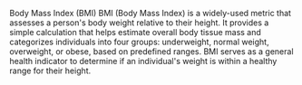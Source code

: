Body Mass Index (BMI)
BMI (Body Mass Index) is a widely-used metric that assesses a person's body weight relative to their height. It provides a simple calculation that helps estimate overall body tissue mass and categorizes individuals into four groups: underweight, normal weight, overweight, or obese, based on predefined ranges. BMI serves as a general health indicator to determine if an individual's weight is within a healthy range for their height.
